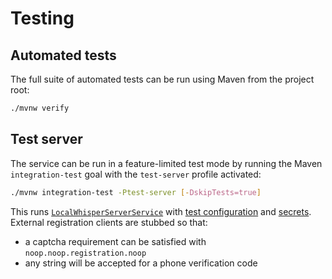 # Testing

## Automated tests

The full suite of automated tests can be run using Maven from the project root:

```sh
./mvnw verify
```

## Test server

The service can be run in a feature-limited test mode by running the Maven `integration-test`
goal with the `test-server` profile activated:

```sh
./mvnw integration-test -Ptest-server [-DskipTests=true]
```

This runs [`LocalWhisperServerService`][lwss] with [test configuration][test.yml] and [secrets][test secrets]. External
registration clients are stubbed so that:

- a captcha requirement can be satisfied with `noop.noop.registration.noop`
- any string will be accepted for a phone verification code

[lwss]: service/src/test/java/org/whispersystems/textsecuregcm/LocalWhisperServerService.java

[test.yml]: service/src/test/resources/config/test.yml

[test secrets]: service/src/test/resources/config/test-secrets-bundle.yml
